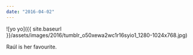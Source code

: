 ```yaml
---
date: "2016-04-02"
---
```


![yo yo]({{ site.baseurl }}/assets/images/2016/tumblr_o50xewa2wc1r16syio1_1280-1024x768.jpg)

Raúl is her favourite.
